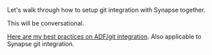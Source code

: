 Let's walk through how to setup git integration with Synapse together.  

This will be conversational.  

[Here are my best practices on ADF/git integration](https://git.davewentzel.com/workshops/azure-data-factory/-/blob/master/docs/best-practices.md).  Also applicable to Synapse git integration.  

